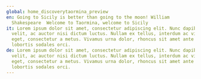 ```yaml
---
global: home_discoverytaormina_preview
en: Going to Sicily is better than going to the moon! William
  Shakespeare  Welcome to Taormina, welcome to Sicily
it: Lorem ipsum dolor sit amet, consectetur adipiscing elit. Nunc dapibus ex
  velit, ac auctor nisi dictum luctus. Nullam ex tellus, interdum ac viverra
  eget, consectetur a metus. Vivamus urna dolor, rhoncus sit amet ante vitae,
  lobortis sodales orci.
de: Lorem ipsum dolor sit amet, consectetur adipiscing elit. Nunc dapibus ex
  velit, ac auctor nisi dictum luctus. Nullam ex tellus, interdum ac viverra
  eget, consectetur a metus. Vivamus urna dolor, rhoncus sit amet ante vitae,
  lobortis sodales orci.
---
```

